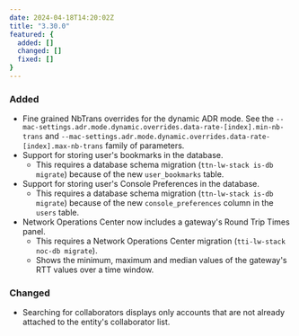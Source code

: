 ```yaml
---
date: 2024-04-18T14:20:02Z
title: "3.30.0"
featured: {
  added: []
  changed: []
  fixed: []
}
---
```


### Added

- Fine grained NbTrans overrides for the dynamic ADR mode. See the `--mac-settings.adr.mode.dynamic.overrides.data-rate-[index].min-nb-trans` and `--mac-settings.adr.mode.dynamic.overrides.data-rate-[index].max-nb-trans` family of parameters.
- Support for storing user's bookmarks in the database.
  - This requires a database schema migration (`ttn-lw-stack is-db migrate`) because of the new `user_bookmarks` table.
- Support for storing user's Console Preferences in the database.
  - This requires a database schema migration (`ttn-lw-stack is-db migrate`) because of the new `console_preferences` column in the `users` table.
- Network Operations Center now includes a gateway's Round Trip Times panel.
  - This requires a Network Operations Center migration (`tti-lw-stack noc-db migrate`).
  - Shows the minimum, maximum and median values of the gateway's RTT values over a time window.

### Changed

- Searching for collaborators displays only accounts that are not already attached to the entity's collaborator list.
